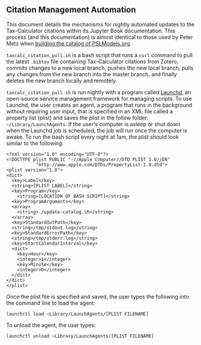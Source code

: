 Citation Management Automation
--------------------------
This document details the mechanisms for nightly automated updates to the Tax-Calculator citations within its Jupyter Book documentation. This process (and this documentation) is almost identical to those used by Peter Metz when [building the catalog of PSLModels.org](https://github.com/PSLmodels/PSL-Infrastructure/blob/fd03be906313702d61bc30267da156ff95d1ec97/Tools/Catalog-Builder/AUTOMATION.md).

`taxcalc_citation_pull.sh` is a bash script that runs a `curl` command to pull the latest `.bibtex` file containing Tax-Calculator citations from Zotero, commits changes to a new local branch, pushes the new local branch, pulls any changes from the new branch into the master branch, and finally deletes the new branch locally and remotely.

`taxcalc_citation_pull.sh` is run nightly with a program called [Launchd](http://www.launchd.info), an open-source service management framework for managing scripts. To use Launchd, the user creates an agent, a program that runs in the background without requiring user input, that is specified in an XML file called a property list (plist) and saves the plist in the follow folder: `~/Library/LaunchAgents`. If the user's computer is asleep or shut down when the Launchd job is scheduled, the job will run once the computer is awake. To run the bash script every night at 1am, the plist should look similar to the following:

```
<?xml version="1.0" encoding="UTF-8"?>
<!DOCTYPE plist PUBLIC "-//Apple Computer//DTD PLIST 1.0//EN"
           "http://www.apple.com/DTDs/PropertyList-1.0.dtd">
<plist version="1.0">
<dict>
  <key>Label</key>
  <string>[PLIST LABEL]</string>
  <key>Program</key>
    <string>[LOCATION OF BASH SCRIPT]</string>
  <key>ProgramArguments</key>
  <array>
    <string>./update-catalog.sh</string>
  </array>
  <key>StandardOutPath</key>
  <string>/tmp/stdout.log</string>
  <key>StandardErrorPath</key>
  <string>/tmp/stderr.log</string>
  <key>StartCalendarInterval</key>
  <dict>
    <key>Hour</key>
    <integer>1</integer>
    <key>Minute</key>
    <integer>0</integer>
  </dict>
</dict>
</plist>
```

Once the plist file is specified and saved, the user types the following into the command line to load the agent:

`launchctl load ~Library/LaunchAgents/[PLIST FILENAME]`

To unload the agent, the user types:

`launchctl unload ~Library/LaunchAgents/[PLIST FILENAME]`
